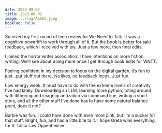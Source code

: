```yaml
---
date: 2023-08-02
title: 2023-08-02
image: ../log/Aahhh.jpeg
bookToc: false
---
```


Survived my first round of tech review for We Need to Talk. It was a cognitive powerlift to work through all of it. But the book is better for said feedback, which I received with joy. Just a few more, then final edits. 

I joined the horror writer association. I have intentions on more fiction writing. We’ll see about doing more once I get through book edits for WNTT. 

Feeling confident in my decision to focus on the digital garden, it’s fun to just…put stuff out there. No likes, no feedback loops. Just fun. 

Low energy week. It must have to do with the extreme levels of creativity I’ve had lately. Downloading an LLM, learning more python, toting around with dithering and image quantization via command line, writing a short story, and all the other stuff I’ve done has to have some natural balance point, does it not?

Barbie was fun. I could have done with even more pink, but I’m a sucker for that stuff. Bright, fun, and had a little bite to it. I hope Greta wins everything for it. I also saw Oppenheimer.